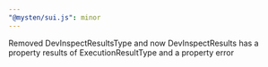 ```yaml
---
"@mysten/sui.js": minor
---
```


Removed DevInspectResultsType and now DevInspectResults has a property results of ExecutionResultType and a property error  

